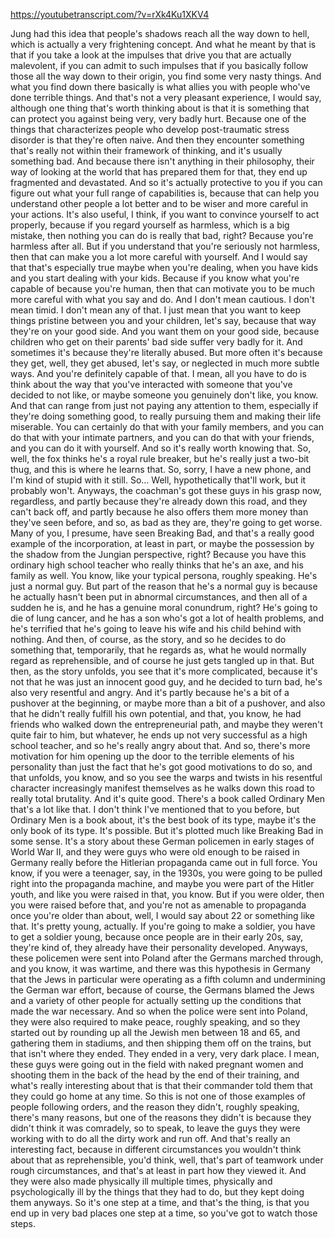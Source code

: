 https://youtubetranscript.com/?v=rXk4Ku1XKV4

 Jung had this idea that people's shadows reach all the way down to hell, which is actually a very frightening concept. And what he meant by that is that if you take a look at the impulses that drive you that are actually malevolent, if you can admit to such impulses that if you basically follow those all the way down to their origin, you find some very nasty things. And what you find down there basically is what allies you with people who've done terrible things. And that's not a very pleasant experience, I would say, although one thing that's worth thinking about is that it is something that can protect you against being very, very badly hurt. Because one of the things that characterizes people who develop post-traumatic stress disorder is that they're often naive. And then they encounter something that's really not within their framework of thinking, and it's usually something bad. And because there isn't anything in their philosophy, their way of looking at the world that has prepared them for that, they end up fragmented and devastated. And so it's actually protective to you if you can figure out what your full range of capabilities is, because that can help you understand other people a lot better and to be wiser and more careful in your actions. It's also useful, I think, if you want to convince yourself to act properly, because if you regard yourself as harmless, which is a big mistake, then nothing you can do is really that bad, right? Because you're harmless after all. But if you understand that you're seriously not harmless, then that can make you a lot more careful with yourself. And I would say that that's especially true maybe when you're dealing, when you have kids and you start dealing with your kids. Because if you know what you're capable of because you're human, then that can motivate you to be much more careful with what you say and do. And I don't mean cautious. I don't mean timid. I don't mean any of that. I just mean that you want to keep things pristine between you and your children, let's say, because that way they're on your good side. And you want them on your good side, because children who get on their parents' bad side suffer very badly for it. And sometimes it's because they're literally abused. But more often it's because they get, well, they get abused, let's say, or neglected in much more subtle ways. And you're definitely capable of that. I mean, all you have to do is think about the way that you've interacted with someone that you've decided to not like, or maybe someone you genuinely don't like, you know. And that can range from just not paying any attention to them, especially if they're doing something good, to really pursuing them and making their life miserable. You can certainly do that with your family members, and you can do that with your intimate partners, and you can do that with your friends, and you can do it with yourself. And so it's really worth knowing that. So, well, the fox thinks he's a royal rule breaker, but he's really just a two-bit thug, and this is where he learns that. So, sorry, I have a new phone, and I'm kind of stupid with it still. So... Well, hypothetically that'll work, but it probably won't. Anyways, the coachman's got these guys in his grasp now, regardless, and partly because they're already down this road, and they can't back off, and partly because he also offers them more money than they've seen before, and so, as bad as they are, they're going to get worse. Many of you, I presume, have seen Breaking Bad, and that's a really good example of the incorporation, at least in part, or maybe the possession by the shadow from the Jungian perspective, right? Because you have this ordinary high school teacher who really thinks that he's an axe, and his family as well. You know, like your typical persona, roughly speaking. He's just a normal guy. But part of the reason that he's a normal guy is because he actually hasn't been put in abnormal circumstances, and then all of a sudden he is, and he has a genuine moral conundrum, right? He's going to die of lung cancer, and he has a son who's got a lot of health problems, and he's terrified that he's going to leave his wife and his child behind with nothing. And then, of course, as the story, and so he decides to do something that, temporarily, that he regards as, what he would normally regard as reprehensible, and of course he just gets tangled up in that. But then, as the story unfolds, you see that it's more complicated, because it's not that he was just an innocent good guy, and he decided to turn bad, he's also very resentful and angry. And it's partly because he's a bit of a pushover at the beginning, or maybe more than a bit of a pushover, and also that he didn't really fulfill his own potential, and that, you know, he had friends who walked down the entrepreneurial path, and maybe they weren't quite fair to him, but whatever, he ends up not very successful as a high school teacher, and so he's really angry about that. And so, there's more motivation for him opening up the door to the terrible elements of his personality than just the fact that he's got good motivations to do so, and that unfolds, you know, and so you see the warps and twists in his resentful character increasingly manifest themselves as he walks down this road to really total brutality. And it's quite good. There's a book called Ordinary Men that's a lot like that. I don't think I've mentioned that to you before, but Ordinary Men is a book about, it's the best book of its type, maybe it's the only book of its type. It's possible. But it's plotted much like Breaking Bad in some sense. It's a story about these German policemen in early stages of World War II, and they were guys who were old enough to be raised in Germany really before the Hitlerian propaganda came out in full force. You know, if you were a teenager, say, in the 1930s, you were going to be pulled right into the propaganda machine, and maybe you were part of the Hitler youth, and like you were raised in that, you know. But if you were older, then you were raised before that, and you're not as amenable to propaganda once you're older than about, well, I would say about 22 or something like that. It's pretty young, actually. If you're going to make a soldier, you have to get a soldier young, because once people are in their early 20s, say, they're kind of, they already have their personality developed. Anyways, these policemen were sent into Poland after the Germans marched through, and you know, it was wartime, and there was this hypothesis in Germany that the Jews in particular were operating as a fifth column and undermining the German war effort, because of course, the Germans blamed the Jews and a variety of other people for actually setting up the conditions that made the war necessary. And so when the police were sent into Poland, they were also required to make peace, roughly speaking, and so they started out by rounding up all the Jewish men between 18 and 65, and gathering them in stadiums, and then shipping them off on the trains, but that isn't where they ended. They ended in a very, very dark place. I mean, these guys were going out in the field with naked pregnant women and shooting them in the back of the head by the end of their training, and what's really interesting about that is that their commander told them that they could go home at any time. So this is not one of those examples of people following orders, and the reason they didn't, roughly speaking, there's many reasons, but one of the reasons they didn't is because they didn't think it was comradely, so to speak, to leave the guys they were working with to do all the dirty work and run off. And that's really an interesting fact, because in different circumstances you wouldn't think about that as reprehensible, you'd think, well, that's part of teamwork under rough circumstances, and that's at least in part how they viewed it. And they were also made physically ill multiple times, physically and psychologically ill by the things that they had to do, but they kept doing them anyways. So it's one step at a time, and that's the thing, is that you end up in very bad places one step at a time, so you've got to watch those steps.